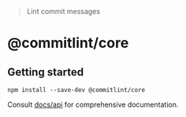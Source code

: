 > Lint commit messages

# @commitlint/core

## Getting started

```shell
npm install --save-dev @commitlint/core
```

Consult [docs/api](http://marionebl.github.io/commitlint/#/reference-api) for comprehensive documentation.
